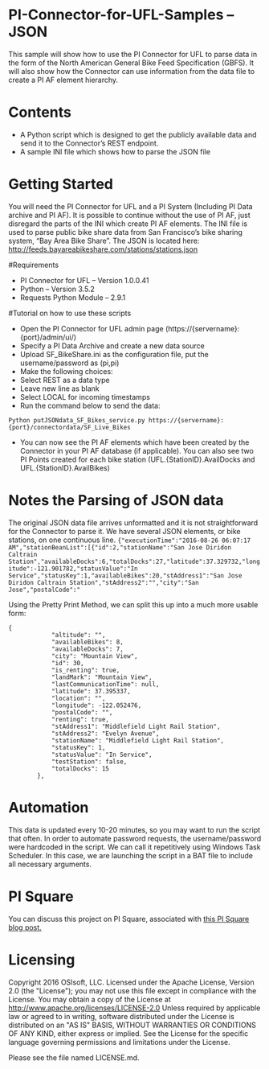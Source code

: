 # PI-Connector-for-UFL-Samples – JSON

This sample will show how to use the PI Connector for UFL to parse data in the form of the North American General Bike Feed Specification (GBFS). It will also show how the Connector can use information from the data file to create a PI AF element hierarchy. 

# Contents 
- A Python script which is designed to get the publicly available data and send it to the Connector’s REST endpoint. 
- A sample INI file which shows how to parse the JSON file
 
# Getting Started
You will need the PI Connector for UFL and a PI System (Including PI Data archive and PI AF). It is possible to continue without the use of PI AF, just disregard the parts of the INI which create PI AF elements. The INI file is used to parse public bike share data from San Francisco’s bike sharing system, “Bay Area Bike Share”. The JSON is located here: http://feeds.bayareabikeshare.com/stations/stations.json

#Requirements
- PI Connector for UFL – Version 1.0.0.41
- Python – Version 3.5.2
- Requests Python Module – 2.9.1

#Tutorial on how to use these scripts
- Open the PI Connector for UFL admin page (https://{servername}:{port}/admin/ui/)
-	Specify a PI Data Archive and create a new data source
-	Upload SF_BikeShare.ini as the configuration file, put the username/password as (pi,pi) 
-	Make the following choices:
-	Select REST as a data type
-	Leave new line as blank
- Select LOCAL for incoming timestamps 
-	Run the command below to send the data:

`Python putJSONdata_SF_Bikes_service.py https://{servername}:{port}/connectordata/SF_Live_Bikes`
- You can now see the PI AF elements which have been created by the Connector in your PI AF database (if applicable). You can also see two PI Points created for each bike station (UFL.{StationID}.AvailDocks and UFL.{StationID}.AvailBikes)
 
# Notes the Parsing of JSON data
The original JSON data file arrives unformatted and it is not straightforward for the Connector to parse it. We have several JSON elements, or bike stations, on one continuous line. 
`{"executionTime":"2016-08-26 06:07:17 AM","stationBeanList":[{"id":2,"stationName":"San Jose Diridon Caltrain Station","availableDocks":6,"totalDocks":27,"latitude":37.329732,"longitude":-121.901782,"statusValue":"In Service","statusKey":1,"availableBikes":20,"stAddress1":"San Jose Diridon Caltrain Station","stAddress2":"","city":"San Jose","postalCode":"`

Using the Pretty Print Method, we can split this up into a much more usable form:

```
{
            "altitude": "",
            "availableBikes": 8,
            "availableDocks": 7,
            "city": "Mountain View",
            "id": 30,
            "is_renting": true,
            "landMark": "Mountain View",
            "lastCommunicationTime": null,
            "latitude": 37.395337,
            "location": "",
            "longitude": -122.052476,
            "postalCode": "",
            "renting": true,
            "stAddress1": "Middlefield Light Rail Station",
            "stAddress2": "Evelyn Avenue",
            "stationName": "Middlefield Light Rail Station",
            "statusKey": 1,
            "statusValue": "In Service",
            "testStation": false,
            "totalDocks": 15
        },
```

# Automation
This data is updated every 10-20 minutes, so you may want to run the script that often. In order to automate password requests, the username/password were hardcoded in the script. We can call it repetitively using Windows Task Scheduler. In this case, we are launching the script in a BAT file to include all necessary arguments. 

# PI Square
You can discuss this project on PI Square, associated with [this PI Square blog post.](https://pisquare.osisoft.com/community/all-things-pi/pi-interfaces/blog/2016/08/19/building-a-pi-af-hierarchy-using-the-pi-connector-for-ufl)

# Licensing 
Copyright 2016 OSIsoft, LLC.
Licensed under the Apache License, Version 2.0 (the "License"); you may not use this file except in compliance with the License. You may obtain a copy of the License at
   http://www.apache.org/licenses/LICENSE-2.0
Unless required by applicable law or agreed to in writing, software distributed under the License is distributed on an "AS IS" BASIS, WITHOUT WARRANTIES OR CONDITIONS OF ANY KIND, either express or implied. See the License for the specific language governing permissions and limitations under the License.

Please see the file named LICENSE.md.

